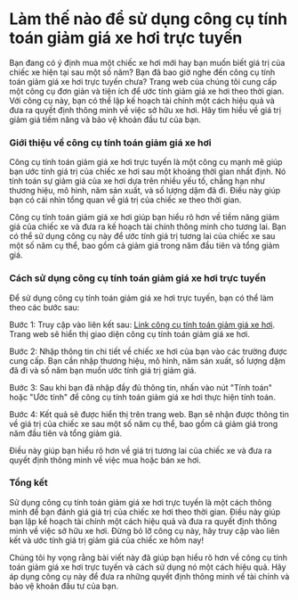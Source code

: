 Làm thế nào để sử dụng công cụ tính toán giảm giá xe hơi trực tuyến
===================================================================

Bạn đang có ý định mua một chiếc xe hơi mới hay bạn muốn biết giá trị của chiếc xe hiện tại sau một số năm? Bạn đã bao giờ nghe đến công cụ tính toán giảm giá xe hơi trực tuyến chưa? Trang web của chúng tôi cung cấp một công cụ đơn giản và tiện ích để ước tính giảm giá xe hơi theo thời gian. Với công cụ này, bạn có thể lập kế hoạch tài chính một cách hiệu quả và đưa ra quyết định thông minh về việc sở hữu xe hơi. Hãy tìm hiểu về giá trị giảm giá tiềm năng và bảo vệ khoản đầu tư của bạn.

### Giới thiệu về công cụ tính toán giảm giá xe hơi

Công cụ tính toán giảm giá xe hơi trực tuyến là một công cụ mạnh mẽ giúp bạn ước tính giá trị của chiếc xe hơi sau một khoảng thời gian nhất định. Nó tính toán sự giảm giá của xe hơi dựa trên nhiều yếu tố, chẳng hạn như thương hiệu, mô hình, năm sản xuất, và số lượng dặm đã đi. Điều này giúp bạn có cái nhìn tổng quan về giá trị của chiếc xe theo thời gian.

Công cụ tính toán giảm giá xe hơi giúp bạn hiểu rõ hơn về tiềm năng giảm giá của chiếc xe và đưa ra kế hoạch tài chính thông minh cho tương lai. Bạn có thể sử dụng công cụ này để ước tính giá trị tương lai của chiếc xe sau một số năm cụ thể, bao gồm cả giảm giá trong năm đầu tiên và tổng giảm giá.

### Cách sử dụng công cụ tính toán giảm giá xe hơi trực tuyến

Để sử dụng công cụ tính toán giảm giá xe hơi trực tuyến, bạn có thể làm theo các bước sau:

Bước 1: Truy cập vào liên kết sau: [Link công cụ tính toán giảm giá xe hơi](https://www.onlinecalculatorsfree.com/vi/financial/car-depreciation-calculator.html). Trang web sẽ hiển thị giao diện công cụ tính toán giảm giá xe hơi.

Bước 2: Nhập thông tin chi tiết về chiếc xe hơi của bạn vào các trường được cung cấp. Bạn cần nhập thương hiệu, mô hình, năm sản xuất, số lượng dặm đã đi và số năm bạn muốn ước tính giá trị giảm giá.

Bước 3: Sau khi bạn đã nhập đầy đủ thông tin, nhấn vào nút "Tính toán" hoặc "Ước tính" để công cụ tính toán giảm giá xe hơi thực hiện tính toán.

Bước 4: Kết quả sẽ được hiển thị trên trang web. Bạn sẽ nhận được thông tin về giá trị của chiếc xe sau một số năm cụ thể, bao gồm cả giảm giá trong năm đầu tiên và tổng giảm giá.

Điều này giúp bạn hiểu rõ hơn về giá trị tương lai của chiếc xe và đưa ra quyết định thông minh về việc mua hoặc bán xe hơi.

### Tổng kết

Sử dụng công cụ tính toán giảm giá xe hơi trực tuyến là một cách thông minh để bạn đánh giá giá trị của chiếc xe hơi theo thời gian. Điều này giúp bạn lập kế hoạch tài chính một cách hiệu quả và đưa ra quyết định thông minh về việc sở hữu xe hơi. Đừng bỏ lỡ công cụ này, hãy truy cập vào liên kết và ước tính giá trị giảm giá của chiếc xe hôm nay!

Chúng tôi hy vọng rằng bài viết này đã giúp bạn hiểu rõ hơn về công cụ tính toán giảm giá xe hơi trực tuyến và cách sử dụng nó một cách hiệu quả. Hãy áp dụng công cụ này để đưa ra những quyết định thông minh về tài chính và bảo vệ khoản đầu tư của bạn.